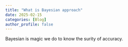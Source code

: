 ```yaml
---
title: "What is Bayesian approach"
date: 2025-02-15
categories: [Blog]
author_profile: false
---
```



Bayesian is magic we do to know the surity of accuracy.
